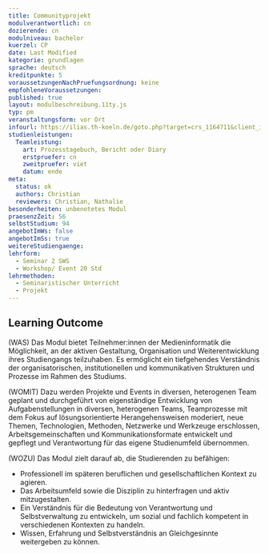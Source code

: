 ```yaml
---
title: Communityprojekt
modulverantwortlich: cn
dozierende: cn
modulniveau: bachelor
kuerzel: CP
date: Last Modified
kategorie: grundlagen
sprache: deutsch
kreditpunkte: 5
voraussetzungenNachPruefungsordnung: keine
empfohleneVoraussetzungen: 
published: true
layout: modulbeschreibung.11ty.js
typ: pm
veranstaltungsform: vor Ort
infourl: https://ilias.th-koeln.de/goto.php?target=crs_1164711&client_id=ILIAS_FH_Koeln
studienleistungen:
  Teamleistung:
    art: Prozesstagebuch, Bericht oder Diary
    erstpruefer: cn
    zweitpruefer: viet
    datum: ende
meta:
  status: ok
  authors: Christian
  reviewers: Christian, Nathalie
besonderheiten: unbenotetes Modul
praesenzZeit: 56
selbstStudium: 94
angebotImWs: false
angebotImSs: true
weitereStudiengaenge: 
lehrform:
  - Seminar 2 SWS
  - Workshop/ Event 20 Std 
lehrmethoden:
  - Seminaristischer Unterricht
  - Projekt
---
```


## Learning Outcome

(WAS) Das Modul bietet Teilnehmer\:innen der Medieninformatik die Möglichkeit, an der aktiven Gestaltung, Organisation und Weiterentwicklung ihres Studiengangs teilzuhaben. Es ermöglicht ein tiefgehendes Verständnis der organisatorischen, institutionellen und kommunikativen Strukturen und Prozesse im Rahmen des Studiums.

(WOMIT) Dazu werden Projekte und Events in diversen, heterogenen Team geplant und durchgeführt von eigenständige Entwicklung von Aufgabenstellungen in diversen, heterogenen Teams, Teamprozesse mit dem Fokus auf lösungsorientierte Herangehensweisen moderiert, neue Themen, Technologien, Methoden, Netzwerke und Werkzeuge erschlossen, Arbeitsgemeinschaften und Kommunikationsformate entwickelt und gepflegt und Verantwortung für das eigene Studienumfeld übernommen.

(WOZU) Das Modul zielt darauf ab, die Studierenden zu befähigen:
- Professionell im späteren beruflichen und gesellschaftlichen Kontext zu agieren.
- Das Arbeitsumfeld sowie die Disziplin zu hinterfragen und aktiv mitzugestalten.
- Ein Verständnis für die Bedeutung von Verantwortung und Selbstverwaltung zu entwickeln, um sozial und fachlich kompetent in verschiedenen Kontexten zu handeln.
- Wissen, Erfahrung und Selbstverständnis an Gleichgesinnte weitergeben zu können.
